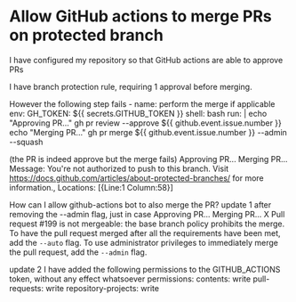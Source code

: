 
# Allow GitHub actions to merge PRs on protected branch

I have configured my repository so that GitHub actions are able to approve PRs

I have branch protection rule, requiring 1 approval before merging.

However the following step fails
      - name: perform the merge if applicable
        env:
          GH_TOKEN: ${{ secrets.GITHUB_TOKEN }}
        shell: bash
        run: |
            echo "Approving PR..."
            gh pr review --approve ${{ github.event.issue.number }}
            echo "Merging PR..."
            gh pr merge ${{ github.event.issue.number }} --admin --squash

(the PR is indeed approve but the merge fails)
Approving PR...
Merging PR...
Message: You're not authorized to push to this branch. Visit https://docs.github.com/articles/about-protected-branches/ for more information., Locations: [{Line:1 Column:58}]

How can I allow github-actions bot to also merge the PR?
update 1
after removing the --admin flag, just in case
Approving PR...
Merging PR...
X Pull request #199 is not mergeable: the base branch policy prohibits the merge.
To have the pull request merged after all the requirements have been met, add the `--auto` flag.
To use administrator privileges to immediately merge the pull request, add the `--admin` flag.

update 2
I have added the following permissions to the GITHUB_ACTIONS token, without any effect whatsoever
permissions:
 contents: write
 pull-requests: write
 repository-projects: write


        